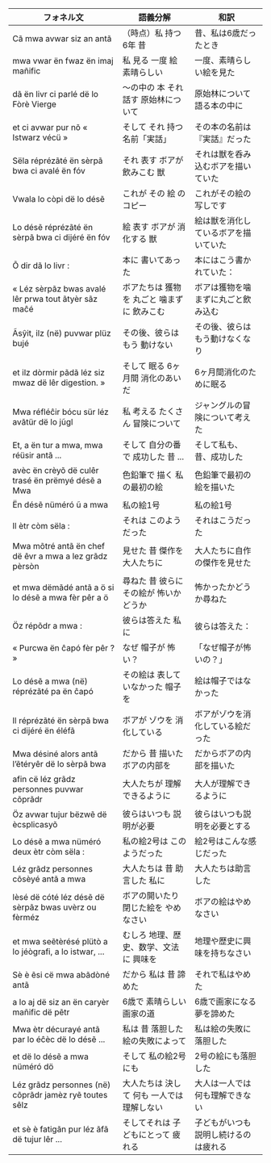 
| フォネル文                                                   | 語義分解                                     | 和訳                                     |
|--------------------------------------------------------------|----------------------------------------------|------------------------------------------|
| Cã mwa avwar siz an antã                                     | （時点）私 持つ 6年 昔                       | 昔、私は6歳だったとき                    |
| mwa vwar ën fwaz ën imaj mañific                             | 私 見る 一度 絵 素晴らしい                   | 一度、素晴らしい絵を見た                 |
| dã ën livr ci parlé dë lo Fòrè Vierge                        | 〜の中の 本 それ 話す 原始林について         | 原始林について語る本の中に               |
| et ci avwar pur nõ « Istwarz vécü »                          | そして それ 持つ 名前「実話」                | その本の名前は『実話』だった             |
| Sëla réprézãté ën sèrpã bwa ci avalé ën fóv                  | それ 表す ボアが 飲みこむ 獣                 | それは獣を呑み込むボアを描いていた       |
| Vwala lo còpi dë lo désẽ                                     | これが その 絵 の コピー                     | これがその絵の写しです                   |
| Lo désẽ réprézãté ën sèrpã bwa ci dijéré ën fóv              | 絵 表す ボアが 消化する 獣                   | 絵は獣を消化しているボアを描いていた     |
| Õ dir dã lo livr :                                           | 本に 書いてあった                            | 本にはこう書かれていた：                 |
| « Léz sèrpãz bwas avalé lêr prwa tout ãtyèr sãz maĉé         | ボアたちは 獲物を 丸ごと 噛まずに 飲みこむ   | ボアは獲物を噛まずに丸ごと飲み込む       |
| Ãsŷit, ilz (në) puvwar plüz bujé                             | その後、彼らは もう 動けない                 | その後、彼らはもう動けなくなり           |
| et ilz dòrmir pãdã léz siz mwaz dë lêr digestion. »          | そして 眠る 6ヶ月間 消化のあいだ             | 6ヶ月間消化のために眠る                  |
| Mwa réfléĉir bócu sür léz avãtür dë lo jũgl                  | 私 考える たくさん 冒険について              | ジャングルの冒険について考えた           |
| Et, a ën tur a mwa, mwa réüsir antã ...                      | そして 自分の番で 成功した 昔 ...            | そして私も、昔、成功した                 |
| avèc ën crèyõ dë culêr trasé ën prëmyé désẽ a Mwa            | 色鉛筆で 描く 私の最初の絵                   | 色鉛筆で最初の絵を描いた                 |
| Ën désẽ nüméró ũ a mwa                                       | 私の絵1号                                    | 私の絵1号                                |
| Il ètr còm sëla :                                            | それは このようだった                        | それはこうだった                         |
| Mwa mõtré antã ën chef dë êvr a mwa a lez grãdz pèrsòn       | 見せた 昔 傑作を 大人たちに                  | 大人たちに自作の傑作を見せた             |
| et mwa dëmãdé antã a ö si lo désẽ a mwa fèr pêr a ö          | 尋ねた 昔 彼らに その絵が 怖いかどうか       | 怖かったかどうか尋ねた                   |
| Öz répõdr a mwa :                                            | 彼らは答えた 私に                            | 彼らは答えた：                           |
| « Purcwa ën ĉapó fèr pêr ? »                                 | なぜ 帽子が 怖い？                           | 「なぜ帽子が怖いの？」                   |
| Lo désẽ a mwa (në) réprézãté pa ën ĉapó                      | その絵は 表していなかった 帽子を             | 絵は帽子ではなかった                     |
| Il réprézãté ën sèrpã bwa ci dijéré ën éléfã                 | ボアが ゾウを 消化している                   | ボアがゾウを消化している絵だった         |
| Mwa désiné alors antã l’ẽtéryêr dë lo sèrpã bwa             | だから 昔 描いた ボアの内部を                | だからボアの内部を描いた                 |
| afin cë léz grãdz personnes puvwar cõprãdr                   | 大人たちが 理解できるように                  | 大人が理解できるように                   |
| Öz avwar tujur bëzwẽ dë ècsplicasyõ                          | 彼らはいつも 説明が必要                      | 彼らはいつも説明を必要とする             |
| Lo désẽ a mwa nüméró deux ètr còm sëla :                     | 私の絵2号は このようだった                   | 絵2号はこんな感じだった                  |
| Léz grãdz personnes cõsèyé antã a mwa                        | 大人たちは 昔 助言した 私に                  | 大人たちは助言した                       |
| lèsé dë cóté léz désẽ dë sèrpãz bwas uvèrz ou fèrméz         | ボアの開いたり閉じた絵を やめなさい          | ボアの絵はやめなさい                     |
| et mwa seẽtèrésé plütò a lo jéògrafi, a lo istwar, ...       | むしろ 地理、歴史、数学、文法に 興味を       | 地理や歴史に興味を持ちなさい             |
| Sè è ẽsi cë mwa abãdòné antã                                 | だから 私は 昔 諦めた                        | それで私はやめた                         |
| a lo aj dë siz an ën caryèr mañific dë pẽtr                  | 6歳で 素晴らしい 画家の道                    | 6歳で画家になる夢を諦めた                |
| Mwa ètr décurayé antã par lo éĉèc dë lo désẽ ...             | 私は 昔 落胆した 絵の失敗によって            | 私は絵の失敗に落胆した                   |
| et dë lo désẽ a mwa nüméró dö                                | そして 私の絵2号 にも                        | 2号の絵にも落胆した                      |
| Léz grãdz personnes (në) cõprãdr jamèz ryẽ toutes sêlz       | 大人たちは 決して 何も 一人では理解しない    | 大人は一人では何も理解できない           |
| et sè è fatigãn pur léz ãfã dë tujur lêr ...                 | そしてそれは 子どもにとって 疲れる           | 子どもがいつも説明し続けるのは疲れる     |


